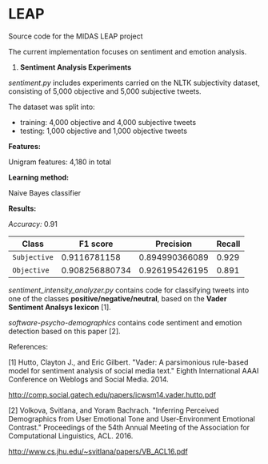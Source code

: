 # LEAP

Source code for the MIDAS LEAP project

The current implementation focuses on sentiment and emotion analysis. 

1) <b>Sentiment Analysis Experiments</b>

*sentiment.py* includes experiments carried on the NLTK subjectivity dataset, consisting of 5,000 objective and 5,000 subjective tweets.

The dataset was split into:
- training: 4,000 objective and 4,000 subjective tweets
- testing: 1,000 objective and 1,000 objective tweets

<b>Features:</b>
 
Unigram features: 4,180 in total 

<b>Learning method:</b>
 
Naive Bayes classifier

<b>Results:</b>

*Accuracy:* 0.91

| Class| F1 score      | Precision     | Recall|
| ---  | --- |---| ---|
| `Subjective` | 0.9116781158  | 0.894990366089| 0.929 |
| `Objective`  | 0.908256880734| 0.926195426195| 0.891 |


*sentiment_intensity_analyzer.py* contains code for classifying tweets into one of the classes **positive/negative/neutral**, based on the **Vader Sentiment Analsys lexicon** [1].

*software-psycho-demographics* contains code sentiment and emotion detection based on this paper [2].

References:

[1] Hutto, Clayton J., and Eric Gilbert. "Vader: A parsimonious rule-based model for sentiment analysis of social media text." Eighth International AAAI Conference on Weblogs and Social Media. 2014.

http://comp.social.gatech.edu/papers/icwsm14.vader.hutto.pdf

[2] Volkova, Svitlana, and Yoram Bachrach. "Inferring Perceived Demographics from User Emotional Tone and User-Environment Emotional Contrast." Proceedings of the 54th Annual Meeting of the Association for Computational Linguistics, ACL. 2016.

http://www.cs.jhu.edu/~svitlana/papers/VB_ACL16.pdf
